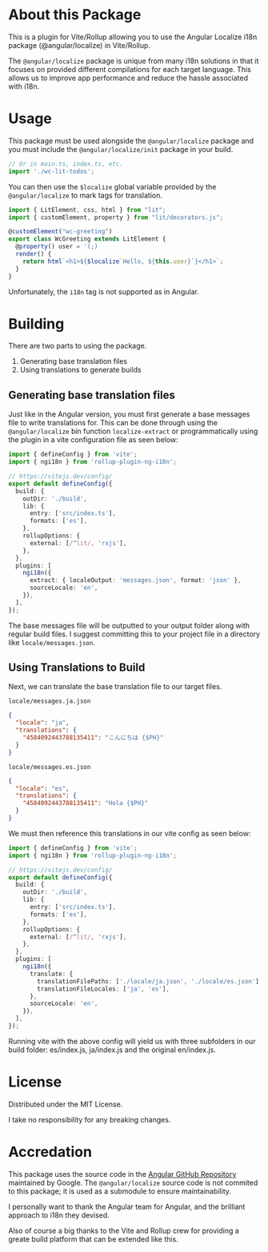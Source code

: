 # About this Package

This is a plugin for Vite/Rollup allowing you to use the Angular Localize i18n package (@angular/localize) in Vite/Rollup.

The `@angular/localize` package is unique from many i18n solutions in that it focuses on provided different compilations for each target language. This allows us to improve app performance and reduce the hassle associated with i18n.

# Usage

This package must be used alongside the `@angular/localize` package and you must include the `@angular/localize/init` package in your build.

```javascript
// Or in main.ts, index.ts, etc.
import './wc-lit-todos';
```

You can then use the `$localize` global variable provided by the `@angular/localize` to mark tags for translation.

```typescript
import { LitElement, css, html } from "lit";
import { customElement, property } from "lit/decorators.js";

@customElement("wc-greeting")
export class WcGreeting extends LitElement {
  @property() user = '(;)
  render() {
    return html`<h1>${$localize`Hello, ${this.user}`}</h1>`;
  }
}
```

Unfortunately, the `i18n` tag is not supported as in Angular.

# Building

There are two parts to using the package.

1. Generating base translation files
1. Using translations to generate builds

## Generating base translation files

Just like in the Angular version, you must first generate a base messages file to write translations for. This can be done through using the `@angular/localize` bin function `localize-extract` or programmatically using the plugin in a vite configuration file as seen below:

```typescript
import { defineConfig } from 'vite';
import { ngi18n } from 'rollup-plugin-ng-i18n';

// https://vitejs.dev/config/
export default defineConfig({
  build: {
    outDir: './build',
    lib: {
      entry: ['src/index.ts'],
      formats: ['es'],
    },
    rollupOptions: {
      external: [/^lit/, 'rxjs'],
    },
  },
  plugins: [
    ngi18n({
      extract: { localeOutput: 'messages.json', format: 'json' },
      sourceLocale: 'en',
    }),
  ],
});
```

The base messages file will be outputted to your output folder along with regular build files. I suggest committing this to your project file in a directory like `locale/messages.json`.

## Using Translations to Build

Next, we can translate the base translation file to our target files.

`locale/messages.ja.json`

```json
{
  "locale": "ja",
  "translations": {
    "4584092443788135411": "こんにちは {$PH}"
  }
}
```

`locale/messages.es.json`

```json
{
  "locale": "es",
  "translations": {
    "4584092443788135411": "Hola {$PH}"
  }
}
```

We must then reference this translations in our vite config as seen below:

```typescript
import { defineConfig } from 'vite';
import { ngi18n } from 'rollup-plugin-ng-i18n';

// https://vitejs.dev/config/
export default defineConfig({
  build: {
    outDir: './build',
    lib: {
      entry: ['src/index.ts'],
      formats: ['es'],
    },
    rollupOptions: {
      external: [/^lit/, 'rxjs'],
    },
  },
  plugins: [
    ngi18n({
      translate: {
        translationFilePaths: ['./locale/ja.json', './locale/es.json'],
        translationFileLocales: ['ja', 'es'],
      },
      sourceLocale: 'en',
    }),
  ],
});
```

Running vite with the above config will yield us with three subfolders in our build folder: es/index.js, ja/index.js and the original en/index.js.

# License

Distributed under the MIT License.

I take no responsibility for any breaking changes.

# Accredation

This package uses the source code in the [Angular GitHub Repository](https://github.com/angular/angular/tree/main/packages/localize) maintained by Google. The `@angular/localize` source code is not commited to this package; it is used as a submodule to ensure maintainability.

I personally want to thank the Angular team for Angular, and the brilliant approach to i18n they devised.

Also of course a big thanks to the Vite and Rollup crew for providing a greate build platform that can be extended like this.
